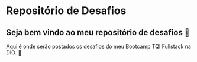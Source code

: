 # Repositório de Desafios
## Seja bem vindo ao meu repositório de desafios :house_with_garden:

Aqui é onde serão postados os desafios do meu Bootcamp TQI Fullstack na DIO. :rocket:
